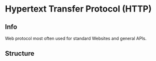 # Hypertext Transfer Protocol (HTTP)

## Info
Web protocol most often used for standard Websites and general APIs.

## Structure